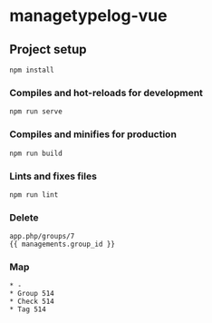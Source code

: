 # managetypelog-vue

## Project setup
```
npm install
```

### Compiles and hot-reloads for development
```
npm run serve
```

### Compiles and minifies for production
```
npm run build
```

### Lints and fixes files
```
npm run lint
```
### Delete
```
app.php/groups/7
{{ managements.group_id }}
```

### Map
```
* -
* Group 514
* Check 514
* Tag 514 
```
